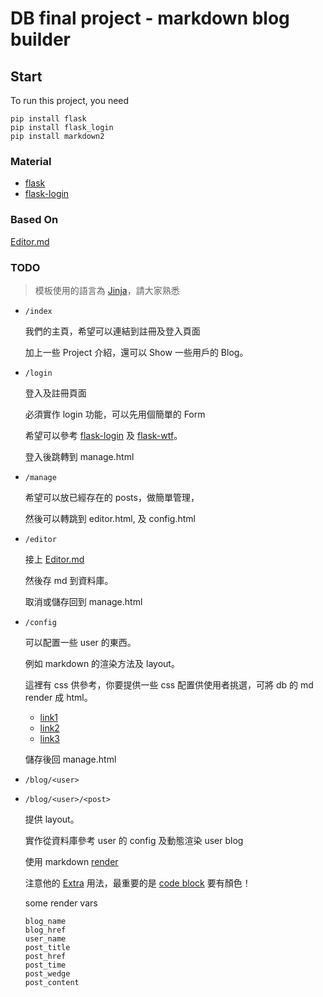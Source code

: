 # DB final project - markdown blog builder

## Start

To run this project, you need

```
pip install flask
pip install flask_login
pip install markdown2
```

### Material

- [flask](https://spacewander.github.io/explore-flask-zh/index.html)
- [flask-login](http://www.pythondoc.com/flask-login/)

### Based On

[Editor.md](https://github.com/pandao/editor.md/)

### TODO

> 模板使用的語言為 [Jinja](http://docs.jinkan.org/docs/jinja2/)，請大家熟悉

- `/index`

   我們的主頁，希望可以連結到註冊及登入頁面

   加上一些 Project 介紹，還可以 Show 一些用戶的 Blog。

- `/login`

   登入及註冊頁面

   必須實作 login 功能，可以先用個簡單的 Form

   希望可以參考 [flask-login](http://www.pythondoc.com/flask-login/) 及 [flask-wtf](https://spacewander.github.io/explore-flask-zh/11-handling_forms.html)。

   登入後跳轉到 manage.html

- `/manage`

   希望可以放已經存在的 posts，做簡單管理，

   然後可以轉跳到 editor.html, 及 config.html

- `/editor`

   接上 [Editor.md](https://github.com/pandao/editor.md/)

   然後存 md 到資料庫。

   取消或儲存回到 manage.html

- `/config`

   可以配置一些 user 的東西。

   例如 markdown 的渲染方法及 layout。

   這裡有 css 供參考，你要提供一些 css 配置供使用者挑選，可將 db 的 md render 成 html。

   - [link1](http://markdowncss.github.io)
   - [link2](http://jasonm23.github.io/markdown-css-themes/)
   - [link3](https://sindresorhus.com/github-markdown-css/)

   儲存後回 manage.html

- `/blog/<user>`
- `/blog/<user>/<post>`

   提供 layout。

   實作從資料庫參考 user 的 config 及動態渲染 user blog

   使用 markdown [render](https://github.com/trentm/python-markdown2)

   注意他的 [Extra](https://github.com/trentm/python-markdown2/wiki/Extras) 用法，最重要的是 [code block](https://github.com/trentm/python-markdown2/wiki/fenced-code-blocks) 要有顏色！

   some render vars
   ```
   blog_name
   blog_href
   user_name
   post_title
   post_href
   post_time
   post_wedge
   post_content
   ```
